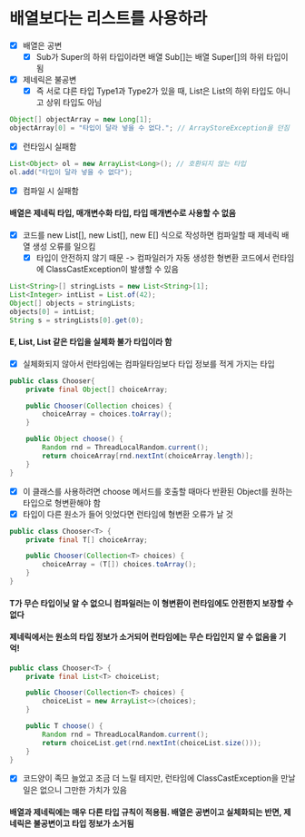 # 배열보다는 리스트를 사용하라
- [x] 배열은 공변
  - [x] Sub가 Super의 하위 타입이라면 배열 Sub[]는 배열 Super[]의 하위 타입이 됨
- [x] 제네릭은 불공변
  - [x] 즉 서로 댜른 타입 Type1과 Type2가 있을 때, List<Type1>은 List<Type2>의 하위 타입도 아니고 상위 타입도 아님
~~~java
Object[] objectArray = new Long[1];
objectArray[0] = "타입이 달라 넣을 수 없다."; // ArrayStoreException을 던짐
~~~
- [x] 런타임시 실패함
~~~java
List<Object> ol = new ArrayList<Long>(); // 호환되지 않는 타입
ol.add("타입이 달라 넣을 수 없다");
~~~
- [x] 컴파일 시 실패함
#### 배열은 제네릭 타입, 매개변수화 타입, 타입 매개변수로 사용할 수 없음
- [x] 코드를 new List<E>[], new List<String>[], new E[] 식으로 작성하면 컴파일할 때 제네릭 배열 생성 오류를 일으킴
  - [x] 타입이 안전하지 않기 때문 -> 컴파일러가 자동 생성한 형변환 코드에서 런타임에 ClassCastException이 발생할 수 있음
~~~java
List<String>[] stringLists = new List<String>[1];
List<Integer> intList = List.of(42);
Object[] objects = stringLists;
objects[0] = intList;
String s = stringLists[0].get(0);
~~~
#### E, List<E>, List<String> 같은 타입을 실체화 불가 타입이라 함
- [x] 실체화되지 않아서 런타임에는 컴파일타임보다 타입 정보를 적게 가지는 타입
~~~java
public class Chooser{
    private final Object[] choiceArray;

    public Chooser(Collection choices) {
        choiceArray = choices.toArray();
    }

    public Object choose() {
        Random rnd = ThreadLocalRandom.current();
        return choiceArray[rnd.nextInt(choiceArray.length)];
    }
}
~~~
- [x] 이 클래스를 사용하려면 choose 메서드를 호출할 때마다 반환된 Object를 원하는 타입으로 형변환해야 함
- [x] 타입이 다른 원소가 들어 잇었다면 런타임에 형변환 오류가 날 것
~~~java
public class Chooser<T> {
    private final T[] choiceArray;

    public Chooser(Collection<T> choices) {
        choiceArray = (T[]) choices.toArray();
    }
}
~~~
#### T가 무슨 타입이닞 알 수 없으니 컴파일러는 이 형변환이 런타임에도 안전한지 보장할 수 없다
#### 제네릭에서는 원소의 타입 정보가 소거되어 런타임에는 무슨 타입인지 알 수 없음을 기억!
~~~java
public class Chooser<T> {
    private final List<T> choiceList;

    public Chooser(Collection<T> choices) {
        choiceList = new ArrayList<>(choices);
    }

    public T choose() {
        Random rnd = ThreadLocalRandom.current();
        return choiceList.get(rnd.nextInt(choiceList.size()));
    }
}
~~~
- [x] 코드양이 족므 늘었고 조금 더 느릴 테지만, 런타임에 ClassCastException을 만날 일은 없으니 그만한 가치가 있음
#### 배열과 제네릭에는 매우 다른 타입 규칙이 적용됨. 배열은 공변이고 실체화되는 반면, 제네릭은 불공변이고 타입 정보가 소거됨